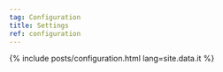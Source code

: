 ```yaml
---
tag: Configuration
title: Settings
ref: configuration
---
```


{% include posts/configuration.html lang=site.data.it %}
